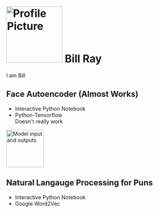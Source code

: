 # <img src="https://i.imgur.com/U4XzwnX.jpg" alt="Profile Picture" width=150> Bill Ray
I am Bill


## Face Autoencoder (Almost Works)
* Interactive Python Notebook
* Python-Tensorflow  
Doesn't really work
<img src="https://i.imgur.com/4Y3YMG1.png" alt="Model input and outputs" width="100"/>

## Natural Langauge Processing for Puns
* Interactive Python Notebook
* Google Word2Vec
